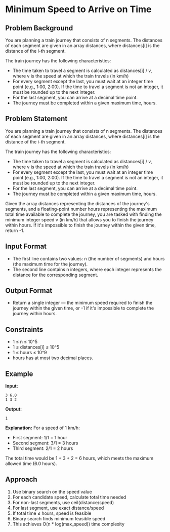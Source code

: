 # Minimum Speed to Arrive on Time

## Problem Background
You are planning a train journey that consists of n segments. The distances of each segment are given in an array distances, where distances[i] is the distance of the i-th segment.

The train journey has the following characteristics:
* The time taken to travel a segment is calculated as distances[i] / v, where v is the speed at which the train travels (in km/h)
* For every segment except the last, you must wait at an integer time point (e.g., 1:00, 2:00). If the time to travel a segment is not an integer, it must be rounded up to the next integer.
* For the last segment, you can arrive at a decimal time point.
* The journey must be completed within a given maximum time, hours.

## Problem Statement
You are planning a train journey that consists of n segments. The distances of each segment are given in an array distances, where distances[i] is the distance of the i-th segment.

The train journey has the following characteristics:
* The time taken to travel a segment is calculated as distances[i] / v, where v is the speed at which the train travels (in km/h)
* For every segment except the last, you must wait at an integer time point (e.g., 1:00, 2:00). If the time to travel a segment is not an integer, it must be rounded up to the next integer.
* For the last segment, you can arrive at a decimal time point.
* The journey must be completed within a given maximum time, hours.

Given the array distances representing the distances of the journey's segments, and a floating-point number hours representing the maximum total time available to complete the journey, you are tasked with finding the minimum integer speed v (in km/h) that allows you to finish the journey within hours. If it's impossible to finish the journey within the given time, return -1.

## Input Format
* The first line contains two values: n (the number of segments) and hours (the maximum time for the journey).
* The second line contains n integers, where each integer represents the distance for the corresponding segment.

## Output Format
* Return a single integer — the minimum speed required to finish the journey within the given time, or -1 if it's impossible to complete the journey within hours.

## Constraints
* 1 ≤ n ≤ 10^5
* 1 ≤ distances[i] ≤ 10^5
* 1 ≤ hours ≤ 10^9
* hours has at most two decimal places.

## Example
**Input:**
```
3 6.0
1 3 2
```

**Output:**
```
1
```

**Explanation:**
For a speed of 1 km/h:
* First segment: 1/1 = 1 hour
* Second segment: 3/1 = 3 hours  
* Third segment: 2/1 = 2 hours

The total time would be 1 + 3 + 2 = 6 hours, which meets the maximum allowed time (6.0 hours).

## Approach
1. Use binary search on the speed value
2. For each candidate speed, calculate total time needed
3. For non-last segments, use ceil(distance/speed) 
4. For last segment, use exact distance/speed
5. If total time ≤ hours, speed is feasible
6. Binary search finds minimum feasible speed
7. This achieves O(n * log(max_speed)) time complexity
